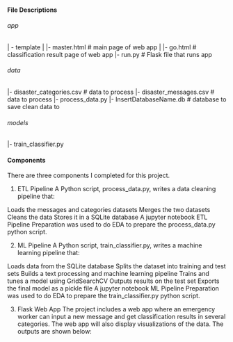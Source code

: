 #### File Descriptions
###### app
| - template
| |- master.html  # main page of web app
| |- go.html  # classification result page of web app
|- run.py  # Flask file that runs app

###### data
|- disaster_categories.csv  # data to process 
|- disaster_messages.csv  # data to process
|- process_data.py
|- InsertDatabaseName.db   # database to save clean data to

###### models
|- train_classifier.py

#### Components
There are three components I completed for this project.

1. ETL Pipeline
A Python script, process_data.py, writes a data cleaning pipeline that:

Loads the messages and categories datasets
Merges the two datasets
Cleans the data
Stores it in a SQLite database
A jupyter notebook ETL Pipeline Preparation was used to do EDA to prepare the process_data.py python script.

2. ML Pipeline
A Python script, train_classifier.py, writes a machine learning pipeline that:

Loads data from the SQLite database
Splits the dataset into training and test sets
Builds a text processing and machine learning pipeline
Trains and tunes a model using GridSearchCV
Outputs results on the test set
Exports the final model as a pickle file
A jupyter notebook ML Pipeline Preparation was used to do EDA to prepare the train_classifier.py python script.

3. Flask Web App
The project includes a web app where an emergency worker can input a new message and get classification results in several categories. The web app will also display visualizations of the data. The outputs are shown below:

